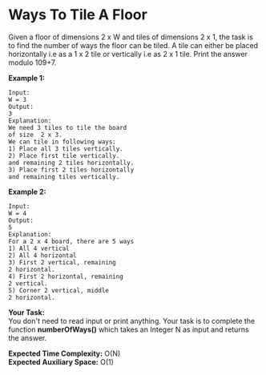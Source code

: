# Ways To Tile A Floor
Given a floor of dimensions 2 x W and tiles of dimensions 2 x 1, the task is to find the number of ways the floor can be tiled. A tile can either be placed horizontally i.e as a 1 x 2 tile or vertically i.e as 2 x 1 tile. Print the answer modulo 109+7.

**Example 1:**
```
Input:
W = 3
Output:
3
Explanation:
We need 3 tiles to tile the board
of size  2 x 3. 
We can tile in following ways:
1) Place all 3 tiles vertically. 
2) Place first tile vertically.
and remaining 2 tiles horizontally.
3) Place first 2 tiles horizontally
and remaining tiles vertically.
```
**Example 2:**
```
Input:
W = 4
Output:
5
Explanation:
For a 2 x 4 board, there are 5 ways
1) All 4 vertical
2) All 4 horizontal
3) First 2 vertical, remaining
2 horizontal.
4) First 2 horizontal, remaining
2 vertical.
5) Corner 2 vertical, middle
2 horizontal.
```
**Your Task:**<br>
You don't need to read input or print anything. Your task is to complete the function **numberOfWays()** which takes an Integer N as input and returns the answer.

**Expected Time Complexity:** O(N)<br>
**Expected Auxiliary Space:** O(1)
